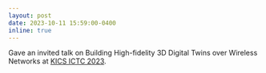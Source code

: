 ```yaml
---
layout: post
date: 2023-10-11 15:59:00-0400
inline: true
---
```


Gave an invited talk on Building High-fidelity 3D Digital Twins over Wireless Networks at [KICS ICTC 2023](https://ictc.org/program_special).